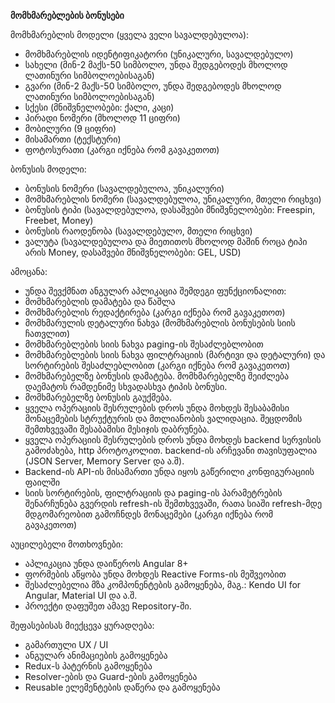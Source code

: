 **მომხმარებლების ბონუსები**

მომხმარებლის მოდელი (ყველა ველი სავალდებულოა):

- მომხმარებლის იდენტიფიკატორი (უნიკალური, სავალდებულო)
- სახელი (მინ-2 მაქს-50 სიმბოლო, უნდა შედგებოდეს მხოლოდ ლათინური სიმბოლოებისაგან)
- გვარი (მინ-2 მაქს-50 სიმბოლო, უნდა შედგებოდეს მხოლოდ ლათინური სიმბოლოებისაგან)
- სქესი (მნიშვნელობები: ქალი, კაცი)
- პირადი ნომერი (მხოლოდ 11 ციფრი)
- მობილური (9 ციფრი)
- მისამართი (ტექსტური)
- ფოტოსურათი (კარგი იქნება რომ გავაკეთოთ)

ბონუსის მოდელი:

- ბონუსის ნომერი (სავალდებულოა, უნიკალური)
- მომხმარებლის ნომერი (სავალდებულოა, უნიკალური, მთელი რიცხვი)
- ბონუსის ტიპი (სავალდებულოა, დასაშვები მნიშვნელობები: Freespin, Freebet, Money)
- ბონუსის რაოდენობა (სავალდებულო, მთელი რიცხვი)
- ვალუტა (სავალდებულოა და მიეთითოს მხოლოდ მაშინ როცა ტიპი არის Money, დასაშვები მნიშვნელობები: GEL, USD)

ამოცანა:

- უნდა შევქმნათ ანგულარ აპლიკაცია შემდეგი ფუნქციონალით:
- მომხმარებლის დამატება და წაშლა
- მომხმარებლის რედაქტირება (კარგი იქნება რომ გავაკეთოთ)
- მომხმარულის დეტალური ნახვა (მომხმარებლის ბონუსების სიის ჩათვლით)
- მომხმარებლების სიის ნახვა paging-ის შესაძლებლობით
- მომხმარებლების სიის ნახვა ფილტრაციის (მარტივი და დეტალური) და სორტირების შესაძლებლობით (კარგი იქნება რომ გავაკეთოთ)
- მომხმარებელზე ბონუსის დამატება. მომხმარებელზე შეიძლება დაემატოს რამდენიმე სხვადასხვა ტიპის ბონუსი.
- მომხმარებელზე ბონუსის გაუქმება.
- ყველა ოპერაციის შესრულების დროს უნდა მოხდეს შესაბამისი მონაცემების სტრუქტურის და მთლიანობის ვალიდაცია. შეცდომის შემთხვევაში შესაბამისი მესიჯის დაბრუნება.
- ყველა ოპერაციის შესრულების დროს უნდა მოხდეს backend სერვისის გამოძახება, http პროტოკოლით. backend-ის არჩევანი თავისუფალია (JSON Server, Memory Server და ა.შ).
- Backend-ის API-ის მისამართი უნდა იყოს გაწერილი კონფიგურაციის ფაილში
- სიის სორტირების, ფილტრაციის და paging-ის პარამეტრების შენარჩუნება გვერდის refresh-ის შემთხვევაში, რათა სიაში refresh-მდე მდგომარეობით გამოჩნდეს მონაცემები (კარგი იქნება რომ გავაკეთოთ)

აუცილებელი მოთხოვნები:

- აპლიკაცია უნდა დაიწეროს Angular 8+
- ფორმების აწყობა უნდა მოხდეს Reactive Forms-ის მეშვეობით
- შესაძლებელია მზა კომპონენტების გამოყენება, მაგ.: Kendo UI for Angular, Material UI და ა.შ.
- პროექტი დაფუშეთ ამავე Repository-ში.

შეფასებისას მიექცევა ყურადღება:

- გამართული UX / UI
- ანგულარ ანიმაციების გამოყენება
- Redux-ს პატერნის გამოყენება
- Resolver-ების და Guard-ების გამოყენება
- Reusable ელემენტების დაწერა და გამოყენება
